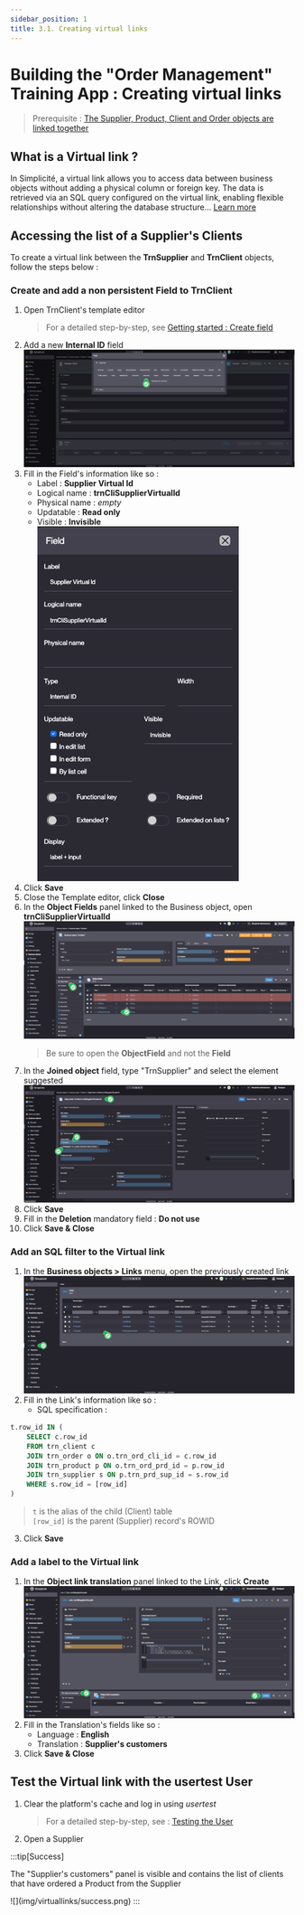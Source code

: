 ```yaml
---
sidebar_position: 1
title: 3.1. Creating virtual links
---
```


# Building the "Order Management" Training App : Creating virtual links

> Prerequisite : [The Supplier, Product, Client and Order objects are linked together](/tutorial/expanding/relations)

## What is a Virtual link ?

In Simplicité, a virtual link allows you to access data between business objects without adding a physical column or foreign key. The data is retrieved via an SQL query configured on the virtual link, enabling flexible relationships without altering the database structure... [Learn more](/make/businessobjects/links#virtual-link)

## Accessing the list of a Supplier's Clients

To create a virtual link between the **TrnSupplier** and **TrnClient** objects, follow the steps below :

### Create and add a non persistent Field to TrnClient  

1. Open TrnClient's template editor
    > For a detailed step-by-step, see [Getting started : Create field](/tutorial/getting-started/attribute)
2. Add a new **Internal ID** field   
    ![](img/virtuallinks/field-create.png)
3. Fill in the Field's information like so :
    - Label : **Supplier Virtual Id**
    - Logical name : **trnCliSupplierVirtualId**
    - Physical name : *empty*
    - Updatable : **Read only**
    - Visible : **Invisible**  
    ![](img/virtuallinks/field-values.png)
4. Click **Save**
5. Close the Template editor, click **Close**
6. In the **Object Fields** panel linked to the Business object, open **trnCliSupplierVirtualId**  
    ![](img/virtuallinks/of-panel.png)
    > Be sure to open the **ObjectField** and not the **Field**
7. In the **Joined object** field, type "TrnSupplier" and select the element suggested  
    ![](img/virtuallinks/of-values.png)
8. Click **Save**
9. Fill in the **Deletion** mandatory field : **Do not use**
10. Click **Save & Close**

### Add an SQL filter to the Virtual link

1. In the **Business objects > Links** menu, open the previously created link  
    ![](img/virtuallinks/link-list.png)
2. Fill in the Link's information like so :
    - SQL specification :
```sql
t.row_id IN (
    SELECT c.row_id  
    FROM trn_client c  
    JOIN trn_order o ON o.trn_ord_cli_id = c.row_id  
    JOIN trn_product p ON o.trn_ord_prd_id = p.row_id  
    JOIN trn_supplier s ON p.trn_prd_sup_id = s.row_id  
    WHERE s.row_id = [row_id]
)
```
> `t` is the alias of the child (Client) table  
> `[row_id]` is the parent (Supplier) record's ROWID
3. Click **Save**

### Add a label to the Virtual link

1. In the **Object link translation** panel linked to the Link, click **Create**  
    ![](img/virtuallinks/link-tsl.png)
2. Fill in the Translation's fields like so : 
    - Language : **English**
    - Translation : **Supplier's customers**
3. Click **Save & Close**

## Test the Virtual link with the usertest User

1. Clear the platform's cache and log in using *usertest*
	> For a detailed step-by-step, see : [Testing the User](/tutorial/getting-started/user#activating-and-testing-the-user)
2. Open a Supplier

:::tip[Success]
  <p>The "Supplier's customers" panel is visible and contains the list of clients that have ordered a Product from the Supplier</p>
    ![](img/virtuallinks/success.png)
:::
